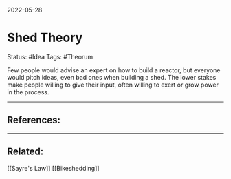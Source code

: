 2022-05-28
# Shed Theory
Status: #Idea
Tags: #Theorum 

Few people would advise an expert on how to build a reactor, but everyone would pitch ideas, even bad ones when building a shed. The lower stakes make people willing to give their input, often willing to exert or grow power in the process. 





---
## References:

---
## Related:
[[Sayre's Law]]
[[Bikeshedding]]
